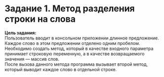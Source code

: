 ﻿# Задание 1. Метод разделения строки на слова
**Цель задания:**  
Пользователь вводит в консольном приложении длинное предложение.  
Каждое слово в этом предложении отделено одним пробелом.  
Необходимо создать метод, который в качестве входного параметра принимает строковую переменную, 
а в качестве возвращаемого значения — массив слов.  
После вызова данного метода программа вызывает второй метод, который выводит каждое слово в отдельной строке.   